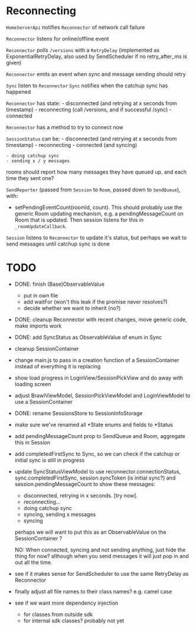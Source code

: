 # Reconnecting

`HomeServerApi` notifies `Reconnector` of network call failure

`Reconnector` listens for online/offline event

`Reconnector` polls `/versions` with a `RetryDelay` (implemented as ExponentialRetryDelay, also used by SendScheduler if no retry_after_ms is given)

`Reconnector` emits an event when sync and message sending should retry

`Sync` listen to `Reconnector`
`Sync` notifies when the catchup sync has happened

`Reconnector` has state:
    - disconnected (and retrying at x seconds from timestamp)
    - reconnecting (call /versions, and if successful /sync)
    - connected

`Reconnector` has a method to try to connect now

`SessionStatus` can be:
    - disconnected (and retrying at x seconds from timestamp)
    - reconnecting
    - connected (and syncing)

    - doing catchup sync
    - sending x / y messages

rooms should report how many messages they have queued up, and each time they sent one?

`SendReporter` (passed from `Session` to `Room`, passed down to `SendQueue`), with:
 - setPendingEventCount(roomId, count). This should probably use the generic Room updating mechanism, e.g. a pendingMessageCount on Room that is updated. Then session listens for this in `_roomUpdateCallback`.

`Session` listens to `Reconnector` to update it's status, but perhaps we wait to send messages until catchup sync is done


# TODO

 - DONE: finish (Base)ObservableValue 
    - put in own file
    - add waitFor (won't this leak if the promise never resolves?)
    - decide whether we want to inherit (no?)
 - DONE: cleanup Reconnector with recent changes, move generic code, make imports work
 - DONE: add SyncStatus as ObservableValue of enum in Sync
 - cleanup SessionContainer
 - change main.js to pass in a creation function of a SessionContainer instead of everything it is replacing 
 - show load progress in LoginView/SessionPickView and do away with loading screen
 - adjust BrawlViewModel, SessionPickViewModel and LoginViewModel to use a SessionContainer
 - DONE: rename SessionsStore to SessionInfoStorage
 - make sure we've renamed all \*State enums and fields to \*Status
 - add pendingMessageCount prop to SendQueue and Room, aggregate this in Session
 - add completedFirstSync to Sync, so we can check if the catchup or initial sync is still in progress
 - update SyncStatusViewModel to use reconnector.connectionStatus, sync.completedFirstSync, session.syncToken (is initial sync?) and session.pendingMessageCount to show these messages:
    - disconnected, retrying in x seconds. [try now].
    - reconnecting...
    - doing catchup sync
    - syncing, sending x messages
    - syncing

    perhaps we will want to put this as an ObservableValue on the SessionContainer ?

    NO: When connected, syncing and not sending anything, just hide the thing for now? although when you send messages it will just pop in and out all the time.

 - see if it makes sense for SendScheduler to use the same RetryDelay as Reconnector
 - finally adjust all file names to their class names? e.g. camel case
 - see if we want more dependency injection
    - for classes from outside sdk
    - for internal sdk classes? probably not yet
